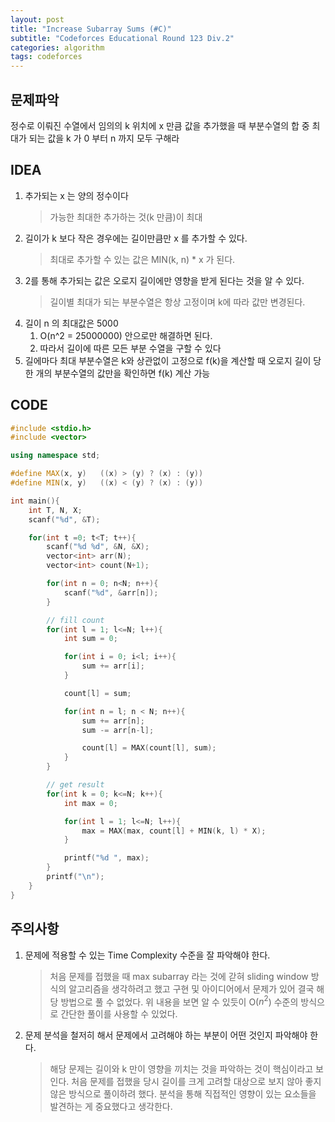 ```yaml
---
layout: post
title: "Increase Subarray Sums (#C)"
subtitle: "Codeforces Educational Round 123 Div.2"
categories: algorithm
tags: codeforces
---
```


## 문제파악

정수로 이뤄진 수열에서 임의의 k 위치에 x 만큼 값을 추가했을 때 부분수열의 합 중 최대가 되는 값을 k 가 0 부터 n 까지 모두 구해라

## IDEA

1. 추가되는 x 는 양의 정수이다
    > 가능한 최대한 추가하는 것(k 만큼)이 최대
2. 길이가 k 보다 작은 경우에는 길이만큼만 x 를 추가할 수 있다.
    > 최대로 추가할 수 있는 값은 MIN(k, n) * x 가 된다.
3. 2를 통해 추가되는 값은 오로지 길이에만 영향을 받게 된다는 것을 알 수 있다.
    > 길이별 최대가 되는 부분수열은 항상 고정이며 k에 따라 값만 변경된다.
4. 길이 n 의 최대값은 5000
    1. O(n^2 = 25000000) 안으로만 해결하면 된다.
    2. 따라서 길이에 따른 모든 부분 수열을 구할 수 있다
5. 길에마다 최대 부분수열은 k와 상관없이 고정으로 f(k)을 계산할 때 오로지 길이 당 한 개의 부분수열의 값만을 확인하면 f(k) 계산 가능

## CODE

```c++
#include <stdio.h>
#include <vector>

using namespace std;

#define MAX(x, y)   ((x) > (y) ? (x) : (y))
#define MIN(x, y)   ((x) < (y) ? (x) : (y))

int main(){
    int T, N, X;
    scanf("%d", &T);

    for(int t =0; t<T; t++){
        scanf("%d %d", &N, &X);
        vector<int> arr(N);
        vector<int> count(N+1);

        for(int n = 0; n<N; n++){
            scanf("%d", &arr[n]);
        }

        // fill count
        for(int l = 1; l<=N; l++){
            int sum = 0;

            for(int i = 0; i<l; i++){
                sum += arr[i];
            }

            count[l] = sum;

            for(int n = l; n < N; n++){
                sum += arr[n];
                sum -= arr[n-l];

                count[l] = MAX(count[l], sum);
            }
        }

        // get result
        for(int k = 0; k<=N; k++){
            int max = 0;

            for(int l = 1; l<=N; l++){
                max = MAX(max, count[l] + MIN(k, l) * X);
            }

            printf("%d ", max);
        }
        printf("\n");
    }
}
```

## 주의사항

1. 문제에 적용할 수 있는 Time Complexity 수준을 잘 파악해야 한다.
    > 처음 문제를 접했을 때 max subarray 라는 것에 갇혀 sliding window 방식의 알고리즘을 생각하려고 했고 구현 및 아이디어에서 문제가 있어 결국 해당 방법으로 풀 수 없었다. 위 내용을 보면 알 수 있듯이 O($n^2$) 수준의 방식으로 간단한 풀이를 사용할 수 있었다.
2. 문제 분석을 철저히 해서 문제에서 고려해야 하는 부분이 어떤 것인지 파악해야 한다.
    > 해당 문제는 길이와 k 만이 영향을 끼치는 것을 파악하는 것이 핵심이라고 보인다. 처음 문제를 접했을 당시 길이를 크게 고려할 대상으로 보지 않아 좋지 않은 방식으로 풀이하려 했다. 분석을 통해 직접적인 영향이 있는 요소들을 발견하는 게 중요했다고 생각한다.
    